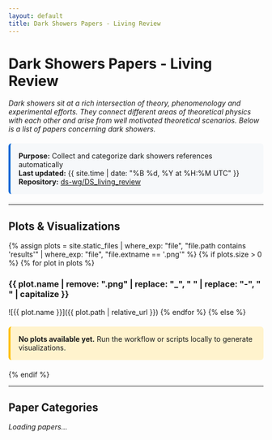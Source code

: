 ```yaml
---
layout: default
title: Dark Showers Papers - Living Review
---
```


<style>
details {
  margin: 20px 0;
  border: 1px solid #e1e4e8;
  border-radius: 6px;
  padding: 0;
}

summary {
  cursor: pointer;
  font-weight: bold;
  font-size: 1.3em;
  padding: 16px;
  background-color: #f6f8fa;
  border-radius: 6px;
  user-select: none;
  list-style: none;
}

summary::-webkit-details-marker {
  display: none;
}

summary:before {
  content: "▶ ";
  display: inline-block;
  transition: transform 0.2s;
}

details[open] summary:before {
  transform: rotate(90deg);
}

summary:hover {
  background-color: #e1e4e8;
}

details[open] summary {
  border-bottom: 2px solid #e1e4e8;
  border-radius: 6px 6px 0 0;
}

.paper-content {
  padding: 16px;
}

img {
  max-width: 100%;
  height: auto;
  display: block;
  margin: 20px auto;
  border: 1px solid #ddd;
  border-radius: 4px;
  padding: 5px;
  background: white;
}

.stats-box {
  background-color: #f6f8fa;
  border-left: 4px solid #0366d6;
  padding: 16px;
  margin: 20px 0;
  border-radius: 6px;
}

.no-papers {
  background-color: #fff3cd;
  border-left: 4px solid #ffc107;
  padding: 16px;
  margin: 20px 0;
  border-radius: 6px;
}
</style>

# Dark Showers Papers - Living Review

*Dark showers sit at a rich intersection of theory, phenomenology and experimental efforts. They connect different areas of theoretical physics with each other and arise from well motivated theoretical scenarios. Below is a list of papers concerning dark showers.*

<div class="stats-box">
<strong>Purpose:</strong> Collect and categorize dark showers references automatically<br>
<strong>Last updated:</strong> {{ site.time | date: "%B %d, %Y at %H:%M UTC" }}<br>
<strong>Repository:</strong> <a href="https://github.com/ds-wg/DS_living_review">ds-wg/DS_living_review</a>
</div>

---

## Plots & Visualizations

{% assign plots = site.static_files | where_exp: "file", "file.path contains 'results'" | where_exp: "file", "file.extname == '.png'" %}
{% if plots.size > 0 %}
{% for plot in plots %}
<h3>{{ plot.name | remove: ".png" | replace: "_", " " | replace: "-", " " | capitalize }}</h3>
![{{ plot.name }}]({{ plot.path | relative_url }})
{% endfor %}
{% else %}
<div class="no-papers">
<strong>No plots available yet.</strong> Run the workflow or scripts locally to generate visualizations.
</div>
{% endif %}

---

## Paper Categories

<div id="papers-container">
<p><em>Loading papers...</em></p>
</div>

<script>
// Fetch and parse the README
fetch('{{ "/results/README.md" | relative_url }}')
  .then(response => {
    if (!response.ok) {
      throw new Error('README not found at: {{ "/results/README.md" | relative_url }}');
    }
    return response.text();
  })
  .then(markdown => {
    const container = document.getElementById('papers-container');
    
    // Split by H1 and H2 headers
    const lines = markdown.split('\n');
    let html = '';
    let inCategory = false;
    let categoryContent = '';
    let currentCategory = '';
    
    lines.forEach(line => {
      // Skip the title and metadata at the beginning
      if (line.startsWith('# **A Living Review')) return;
      if (line.startsWith('*Dark showers sit')) return;
      if (line.startsWith('The purpose of this note')) return;
      if (line.startsWith('**Last updated:')) return;
      if (line.startsWith('**Search period:')) return;
      if (line.startsWith('**Total papers found:')) return;
      if (line.startsWith('**Search categories:')) return;
      
      // Detect major sections (H1)
      if (line.match(/^# [^*]/)) {
        if (inCategory && categoryContent) {
          html += `</div></details>`;
        }
        const sectionTitle = line.replace(/^# /, '');
        html += `<h2 style="margin-top: 2em; border-bottom: 2px solid #e1e4e8; padding-bottom: 10px;">${sectionTitle}</h2>`;
        inCategory = false;
        return;
      }
      
      // Detect category headers (H2)
      if (line.match(/^## /)) {
        // Close previous category if open
        if (inCategory && categoryContent) {
          html += categoryContent + `</div></details>`;
        }
        
        // Extract category name and paper count
        currentCategory = line.replace(/^## /, '');
        html += `<details open><summary>${currentCategory}</summary><div class="paper-content">`;
        categoryContent = '';
        inCategory = true;
        return;
      }
      
      // Add content to current category
      if (inCategory) {
        categoryContent += line + '\n';
      }
    });
    
    // Close last category
    if (inCategory && categoryContent) {
      html += categoryContent + `</div></details>`;
    }
    
    // Process the categoryContent for each section
    html = html.replace(/<div class="paper-content">([\s\S]*?)<\/div>/g, function(match, content) {
      // Split into lines
      let lines = content.split('\n');
      let processedLines = [];
      let inList = false;
      
      lines.forEach(line => {
        line = line.trim();
        if (!line) return;
        
        // Check if line starts with bullet point
        if (line.startsWith('* ')) {
          if (!inList) {
            processedLines.push('<ul style="list-style: none; padding-left: 0; margin: 10px 0;">');
            inList = true;
          }
          
          // Remove the bullet and process markdown
          let content = line.substring(2);
          
          // Convert markdown bold
          content = content.replace(/\*\*(.*?)\*\*/g, '<strong>$1</strong>');
          
          // Convert markdown links
          content = content.replace(/\[(.*?)\]\((.*?)\)/g, '<a href="$2" target="_blank">$1</a>');
          
          processedLines.push('<li style="margin-bottom: 8px; padding: 8px; background: #f9f9f9; border-left: 3px solid #0366d6;">' + content + '</li>');
        } else {
          if (inList) {
            processedLines.push('</ul>');
            inList = false;
          }
          processedLines.push('<p>' + line + '</p>');
        }
      });
      
      if (inList) {
        processedLines.push('</ul>');
      }
      
      return '<div class="paper-content">' + processedLines.join('\n') + '</div>';
    });
    
    container.innerHTML = html || '<div class="no-papers"><strong>No papers found.</strong> Run the update workflow to populate the paper database.</div>';
  })
  .catch(error => {
    console.error('Error loading papers:', error);
    document.getElementById('papers-container').innerHTML = 
      `<div class="no-papers">
        <strong>Unable to load paper data.</strong><br>
        Error: ${error.message}<br><br>
        <strong>Next steps:</strong>
        <ol>
          <li>Verify that <code>results/README.md</code> exists in your repository</li>
          <li>Check that <code>_config.yml</code> includes <code>results/</code> folder</li>
          <li>Run the update workflow from <a href="https://github.com/ds-wg/DS_living_review/actions">GitHub Actions</a></li>
        </ol>
      </div>`;
  });
</script>